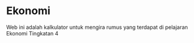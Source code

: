 # Ekonomi
Web ini adalah kalkulator untuk mengira rumus yang terdapat di pelajaran Ekonomi Tingkatan 4
